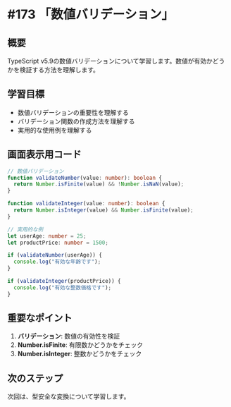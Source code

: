 # #173 「数値バリデーション」

## 概要
TypeScript v5.9の数値バリデーションについて学習します。数値が有効かどうかを検証する方法を理解します。

## 学習目標
- 数値バリデーションの重要性を理解する
- バリデーション関数の作成方法を理解する
- 実用的な使用例を理解する

## 画面表示用コード

```typescript
// 数値バリデーション
function validateNumber(value: number): boolean {
  return Number.isFinite(value) && !Number.isNaN(value);
}

function validateInteger(value: number): boolean {
  return Number.isInteger(value) && Number.isFinite(value);
}

// 実用的な例
let userAge: number = 25;
let productPrice: number = 1500;

if (validateNumber(userAge)) {
  console.log("有効な年齢です");
}

if (validateInteger(productPrice)) {
  console.log("有効な整数価格です");
}
```

## 重要なポイント
1. **バリデーション**: 数値の有効性を検証
2. **Number.isFinite**: 有限数かどうかをチェック
3. **Number.isInteger**: 整数かどうかをチェック

## 次のステップ
次回は、型安全な変換について学習します。
